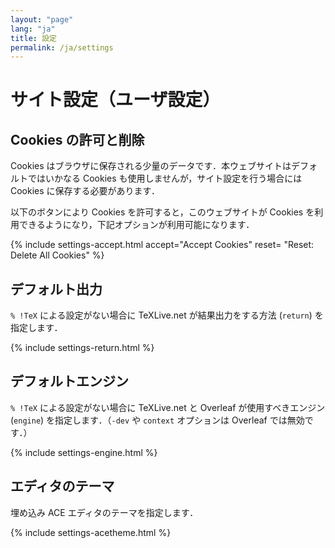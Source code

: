 ```yaml
---
layout: "page"
lang: "ja"
title: 設定
permalink: /ja/settings
---
```


# サイト設定（ユーザ設定）

## Cookies の許可と削除

Cookies はブラウザに保存される少量のデータです．本ウェブサイトはデフォルトではいかなる Cookies も使用しませんが，サイト設定を行う場合には Cookies に保存する必要があります．

以下のボタンにより Cookies を許可すると，このウェブサイトが Cookies を利用できるようになり，下記オプションが利用可能になります．

{% include settings-accept.html 
   accept="Accept Cookies"
   reset= "Reset: Delete All Cookies"
%}

## デフォルト出力

`% !TeX` による設定がない場合に TeXLive.net が結果出力をする方法 (`return`) を指定します．

{% include settings-return.html %}

## デフォルトエンジン

`% !TeX` による設定がない場合に TeXLive.net と Overleaf が使用すべきエンジン (`engine`) を指定します．（`-dev` や `context` オプションは Overleaf では無効です．）

{% include settings-engine.html %}

## エディタのテーマ

埋め込み ACE エディタのテーマを指定します．

{% include settings-acetheme.html %}
